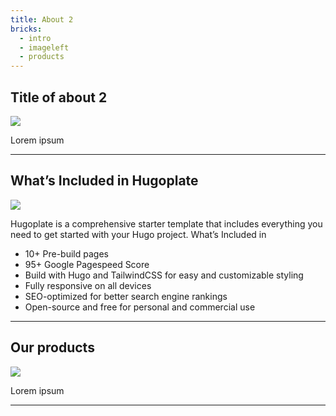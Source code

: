 ```yaml
---
title: About 2
bricks:
  - intro
  - imageleft
  - products
---
```


## Title of about 2

![](/uploads/image.jpg)

Lorem ipsum

---

## What’s Included in Hugoplate

![](/uploads/image.jpg)

Hugoplate is a comprehensive starter template that includes everything you need to get started with your Hugo project. What’s Included in 

- 10+ Pre-build pages
- 95+ Google Pagespeed Score
- Build with Hugo and TailwindCSS for easy and customizable styling
- Fully responsive on all devices
- SEO-optimized for better search engine rankings
- Open-source and free for personal and commercial use

---

## Our products

![](/uploads/image.jpg)

Lorem ipsum

---